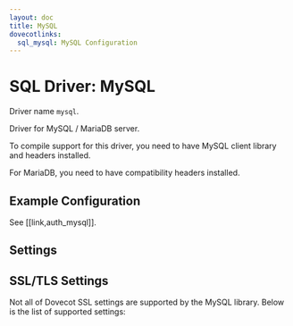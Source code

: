 ```yaml
---
layout: doc
title: MySQL
dovecotlinks:
  sql_mysql: MySQL Configuration
---
```


# SQL Driver: MySQL

Driver name `mysql`.

Driver for MySQL / MariaDB server.

To compile support for this driver, you need to have MySQL client library and
headers installed.

For MariaDB, you need to have compatibility headers installed.

## Example Configuration

See [[link,auth_mysql]].

## Settings

<SettingsComponent tag="sql-mysql" />

## SSL/TLS Settings

Not all of Dovecot SSL settings are supported by the MySQL library. Below
is the list of supported settings:

<SettingsComponent tag="ssl-mysql" />
